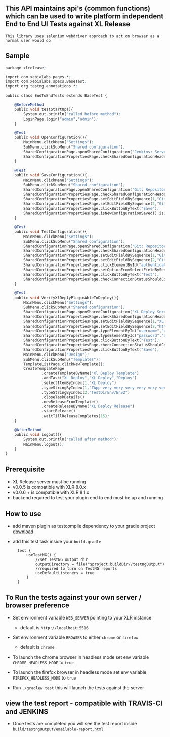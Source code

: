 ## This API maintains api's (common functions) which can be used to write platform independent End to End UI Tests against XL Release

    This library uses selenium webdriver approach to act on browser as a normal user would do 

## Sample

```ll
package xlrelease;

import com.xebialabs.pages.*;
import com.xebialabs.specs.BaseTest;
import org.testng.annotations.*;

public class EndToEndTests extends BaseTest {

    @BeforeMethod
    public void testStartUp(){
        System.out.println("called before method");
        LoginPage.login("admin","admin");
    }

    @Test
    public void OpenConfiguration(){
        MainMenu.clickMenu("Settings");
        SubMenu.clickSubMenu("Shared configuration");
        SharedConfigurationPage.openSharedConfiguration("Jenkins: Server");
        SharedConfigurationPropertiesPage.checkSharedConfigurationHeader("Jenkins");
    }
   
    @Test
    public void SaveConfiguration(){
        MainMenu.clickMenu("Settings");
        SubMenu.clickSubMenu("Shared configuration");
        SharedConfigurationPage.openSharedConfiguration("Git: Repository");
        SharedConfigurationPropertiesPage.checkSharedConfigurationHeader("Git");
        SharedConfigurationPropertiesPage.setEditFieldBySequence(1,"Git Title Name");
        SharedConfigurationPropertiesPage.setEditFieldBySequence(2,"Git Url");
        SharedConfigurationPropertiesPage.clickButtonByText("Save");
        SharedConfigurationPropertiesPage.isNewConfigurationSaved().isSharedConfigurationPageVisible("Git: Repository");
    }

    @Test
    public void TestConfiguration(){
        MainMenu.clickMenu("Settings");
        SubMenu.clickSubMenu("Shared configuration");
        SharedConfigurationPage.openSharedConfiguration("Git: Repository");
        SharedConfigurationPropertiesPage.checkSharedConfigurationHeader("Git");
        SharedConfigurationPropertiesPage.setEditFieldBySequence(1,"Git Title Name");
        SharedConfigurationPropertiesPage.setEditFieldBySequence(2,"Git Url");
        SharedConfigurationPropertiesPage.clickElementById("authenticationMethod"); // clicking the element so that select field will be visible on next step
        SharedConfigurationPropertiesPage.setOptionFromSelectFieldBySequence(1,"None");
        SharedConfigurationPropertiesPage.clickButtonByText("Test");
        SharedConfigurationPropertiesPage.checkConnectionStatusShouldContain("Can't connect");
    }

    @Test
    public void VerifyXlDeplyPluginAbleToDeploy(){
        MainMenu.clickMenu("Settings");
        SubMenu.clickSubMenu("Shared configuration");
        SharedConfigurationPage.openSharedConfiguration("XL Deploy Server");
        SharedConfigurationPropertiesPage.checkSharedConfigurationHeader("XL Deploy");
        SharedConfigurationPropertiesPage.setEditFieldBySequence(1,"XL Deploy");
        SharedConfigurationPropertiesPage.setEditFieldBySequence(2,"http://xl-deploy-nightly.xebialabs.com:4516/");
        SharedConfigurationPropertiesPage.typeElementById("username","admin");
        SharedConfigurationPropertiesPage.typeElementById("password","admin");
        SharedConfigurationPropertiesPage.clickButtonByText("Test");
        SharedConfigurationPropertiesPage.checkConnectionStatusShouldContain("XL Deploy Server is available");
        SharedConfigurationPropertiesPage.clickButtonByText("Save");
        MainMenu.clickMenu("Design");
        SubMenu.clickSubMenu("Templates");
        TemplateListPage.clickNewTemplate();
        CreateTemplatePage
                .createTemplateByName("Xl Deploy Template")
                .addTask("XL Deploy","XL Deploy","Deploy")
                .selectItemByIndex(1,"XL Deploy")
                .typeStringByIndex(1,"ZApp very very very very very very very very very very very very very very very very very very very very very very very very very very very very very long string/1.0")
                .typeStringByIndex(2,"TestDirEnv/Env2")
                .closeTaskDetails()
                .newReleaseFromTemplate()
                .createReleaseByName("XL Deploy Release")
                .startRelease()
                .waitTillReleaseCompletes(15);
    }

    @AfterMethod
    public void logout(){
        System.out.println("called after method");
        MainMenu.logout();
    }
}
```
    
## Prerequisite 

 - XL Release server must be running
 - v0.0.5 is compatible with XLR 8.0.x
 - v0.0.6 + is compatible with XLR 8.1.x
 - backend required to test your plugin end to end must be up and running

## How to use 

 - add maven plugin as testcompile dependency to your gradle project [download](https://mvnrepository.com/artifact/com.xebialabs.gradle.plugins/xl-test-api)
 - add this test task inside your `build.gradle`
  
         
         test {
             useTestNG() {
                 //set TestNG output dir
                 outputDirectory = file("$project.buildDir//testngOutput")
                 //required to turn on TestNG reports
                 useDefaultListeners = true
             }
         }
         
 

## To Run the tests against your own server / browser preference 

 - Set environment variable `WEB_SERVER` pointing to your XLR instance 
    - default is `http://localhost:5516`
    
 - Set environment variable `BROWSER` to either `chrome` or `firefox`
    - default is `chrome`
 
 - To launch the chrome browser in headless mode set env variable `CHROME_HEADLESS_MODE` to `true`
 - To launch the firefox browser in headless mode set env variable `FIREFOX_HEADLESS_MODE` to `true`   
 - Run `./gradlew test` this will launch the tests against the server 
 
## view the test report - compatible with TRAVIS-CI and JENKINS

 - Once tests are completed you will see the test report inside `build/testngOutput/emailable-report.html`
 